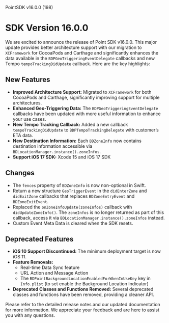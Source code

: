 PointSDK v16.0.0 (198)
# SDK Version 16.0.0

We are excited to announce the release of Point SDK v16.0.0. This major update provides better architecture support with our migration to `XCFramework` for CocoaPods and Carthage and significantly enhances the data available in the `BDPGeoTriggeringEventDelegate` callbacks and new Tempo `tempoTrackingDidUpdate` callback. Here are the key highlights:

## New Features

- **Improved Architecture Support:** Migrated to `XCFramework` for both CocoaPods and Carthage, significantly improving support for multiple architectures.
- **Enhanced Geo-Triggering Data:** The `BDPGeoTriggeringEventDelegate` callbacks have been updated with more useful information to enhance your use cases.
- **New Tempo Tracking Callback:** Added a new callback `tempoTrackingDidUpdate` to `BDPTempoTrackingDelegate` with customer’s ETA data.
- **New Destination Information:** Each `BDZoneInfo` now contains destination information accessible via `BDLocationManager.instance().zoneInfos`.
- **Support iOS 17 SDK:** Xcode 15 and iOS 17 SDK 

## Changes

- The `fences` property of `BDZoneInfo` is now non-optional in Swift.
- Return a new structure `GeoTriggerEvent` in the `didEnterZone` and `didExitZone` callbacks that replaces `BDZoneEntryEvent` and `BDZoneExitEvent`.
- Replaced the `onZoneInfoUpdate(zoneInfos)` callback with `didUpdateZoneInfo()`. The `zoneInfos` is no longer returned as part of this callback, access it via `BDLocationManager.instance().zoneInfos` instead.
- Custom Event Meta Data is cleared when the SDK resets.

## Deprecated Features

- **iOS 10 Support Discontinued:** The minimum deployment target is now iOS 11.
- **Feature Removals:**
  - Real-time Data Sync feature
  - URL Action and Message Action
  - The `BDPointBackgroundLocationEnabledForWhenInUseKey` key in `Info.plist` (to set enable the Background Location Indicator)
- **Deprecated Classes and Functions Removed:** Several deprecated classes and functions have been removed, providing a cleaner API.

Please refer to the detailed release notes and our updated documentation for more information. We appreciate your feedback and are here to assist you with any questions.

